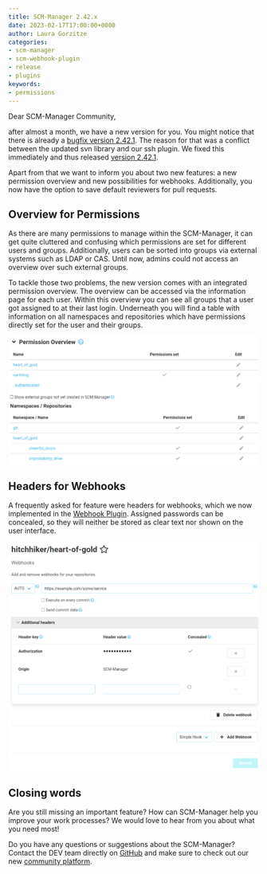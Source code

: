 ```yaml
---
title: SCM-Manager 2.42.x
date: 2023-02-17T17:00:00+0000
author: Laura Gorzitze
categories:
- scm-manager
- scm-webhook-plugin
- release
- plugins
keywords:
- permissions
---
```


Dear SCM-Manager Community,

after almost a month, we have a new version for you. You might notice that there is already a 
[bugfix version 2.42.1](https://scm-manager.org/download/2.42.1). 
The reason for that was a conflict between the updated svn library and our ssh plugin. We fixed this immediately and 
thus released [version 2.42.1](https://scm-manager.org/download/2.42.1).

Apart from that we want to inform you about two new features: a new permission overview and new possibilities for 
webhooks. Additionally, you now have the option to save default reviewers for pull requests. 

## Overview for Permissions

As there are many permissions to manage within the SCM-Manager, it can get quite cluttered and confusing which 
permissions are set for different users and groups. Additionally, users can be sorted into groups via external systems 
such as LDAP or CAS. Until now, admins could not access an overview over such external groups. 

To tackle those two problems, the new version comes with an integrated permission overview. The overview can be accessed 
via the information page for each user. Within this overview you can see all groups that a user got assigned to at their 
last login. Underneath you will find a table with information on all namespaces and repositories which have permissions 
directly set for the user and their groups.

![Image of the new permission overview with the two tables mentioned in the text](assets/user-permission-overview.png)

## Headers for Webhooks

A frequently asked for feature were headers for webhooks, which we now implemented in the 
[Webhook Plugin](https://scm-manager.org/plugins/scm-webhook-plugin). Assigned passwords can be concealed, so they will 
neither be stored as clear text nor shown on the user interface.

![Image of an header in a webhook](assets/headers-in-webhooks.png)

## Closing words
Are you still missing an important feature? How can SCM-Manager help you improve your work processes?
We would love to hear from you about what you need most!

Do you have any questions or suggestions about the SCM-Manager?
Contact the DEV team directly on [GitHub](https://github.com/scm-manager/scm-manager/) and make sure
to check out our new [community platform](https://community.cloudogu.com/c/scm-manager/).
